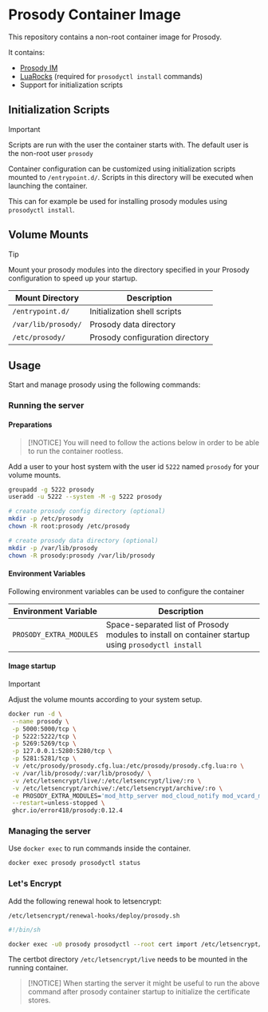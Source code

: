 # Prosody Container Image

This repository contains a non-root container image for Prosody.

It contains:

* [Prosody IM](https://prosody.im/)
* [LuaRocks](https://luarocks.org/) (required for `prosodyctl install` commands)
* Support for initialization scripts


## Initialization Scripts

> [!IMPORTANT]
> Scripts are run with the user the container starts with.
> The default user is the non-root user `prosody`

Container configuration can be customized using initialization scripts mounted to `/entrypoint.d/`. Scripts in this directory will be executed when launching the container.

This can for example be used for installing prosody modules using `prosodyctl install`.


## Volume Mounts

> [!TIP]
> Mount your prosody modules into the directory specified in your Prosody configuration to speed up your startup.


| Mount Directory     | Description                       |
| ---                 | ---                               |
| `/entrypoint.d/`    | Initialization shell scripts      |
| `/var/lib/prosody/` | Prosody data directory            |
| `/etc/prosody/`     | Prosody configuration directory   |


## Usage

Start and manage prosody using the following commands:


### Running the server

#### Preparations

> [!NOTICE]
> You will need to follow the actions below in order to be able to run the container rootless.

Add a user to your host system with the user id `5222` named `prosody` for your volume
mounts.

```bash
groupadd -g 5222 prosody
useradd -u 5222 --system -M -g 5222 prosody

# create prosody config directory (optional)
mkdir -p /etc/prosody
chown -R root:prosody /etc/prosody

# create prosody data directory (optional)
mkdir -p /var/lib/prosody
chown -R prosody:prosody /var/lib/prosody

```

#### Environment Variables

Following environment variables can be used to configure the container

| Environment Variable | Description |
| --- | --- |
| `PROSODY_EXTRA_MODULES` | Space-separated list of Prosody modules to install on container startup using `prosodyctl install` |


#### Image startup

> [!IMPORTANT]
> Adjust the volume mounts according to your system setup.


```bash
docker run -d \
 --name prosody \
 -p 5000:5000/tcp \
 -p 5222:5222/tcp \
 -p 5269:5269/tcp \
 -p 127.0.0.1:5280:5280/tcp \
 -p 5281:5281/tcp \
 -v /etc/prosody/prosody.cfg.lua:/etc/prosody/prosody.cfg.lua:ro \
 -v /var/lib/prosody/:var/lib/prosody/ \
 -v /etc/letsencrypt/live/:/etc/letsencrypt/live/:ro \
 -v /etc/letsencrypt/archive/:/etc/letsencrypt/archive/:ro \
 -e PROSODY_EXTRA_MODULES='mod_http_server mod_cloud_notify mod_vcard_muc' \
 --restart=unless-stopped \
 ghcr.io/error418/prosody:0.12.4

```


### Managing the server

Use `docker exec` to run commands inside the container.

```bash
docker exec prosody prosodyctl status

```

### Let's Encrypt

Add the following renewal hook to letsencrypt: 

`/etc/letsencrypt/renewal-hooks/deploy/prosody.sh`

```bash
#!/bin/sh

docker exec -u0 prosody prosodyctl --root cert import /etc/letsencrypt/live
```

The certbot directory `/etc/letsencrypt/live` needs to be mounted in the running container.


> [!NOTICE]
> When starting the server it might be useful to run the above command after prosody container startup to
> initialize the certificate stores.